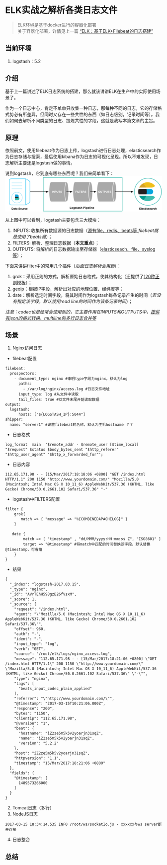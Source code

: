 # ELK实战之解析各类日志文件
 
> ELK环境是基于docker进行的容器化部署 <br>
> 关于容器化部署，详情见上一篇 [“ELK：基于ELK+Filebeat的日志搭建”](https://github.com/jasonGeng88/blog/blob/master/201703/elk.md)
 
## 当前环境
1. logstash：5.2


## 介绍
基于上一篇讲述了ELK日志系统的搭建，那么就该讲讲ELK在生产中的实际使用场景了。<br>

作为一个日志中心，肯定不单单只收集一种日志，那每种不同的日志，它的存储格式势必有所差异，但同时又存在一些共性的东西（如日志级别，记录时间等）。我们如何去解析不同类型的日志、提炼共性的字段，这就是我写本篇文章的主旨。

## 原理
依照前文，使用filebeat作为日志上传，logstash进行日志处理，elasticsearch作为日志存储与搜索，最后使用kibana作为日志的可视化呈现。所以不难发现，日志解析主要还是logstash做的事情。<br>

说到logstash，它到底有哪些东西呢？我们来简单看下：
![](assets/elk_parse_log_01.png)

从上图中可以看到，logstash主要包含三大模块：

1. INPUTS: 收集所有数据源的日志数据（[源有file、redis、beats等](https://www.elastic.co/guide/en/logstash/current/input-plugins.html),*filebeat就是使用了beats源*）；
2. FILTERS: 解析、整理日志数据（**本文重点**）；
3. OUTPUTS: 将解析的日志数据输出至存储器（[elasticseach、file、syslog等](https://www.elastic.co/guide/en/logstash/current/output-plugins.html)）；


下面来讲讲filter中的常用几个插件（*后面日志解析会用到*）：

1. grok：采用正则的方式，解析原始日志格式，使其结构化（还提供了[120种正则模板](https://github.com/logstash-plugins/logstash-patterns-core/tree/master/patterns)）；
2. geoip：根据IP字段，解析出对应的地理位置、经纬度等；
3. date：解析选定时间字段，将其时间作为logstash每条记录产生的时间（*若没有指定该字段，默认使用read line的时间作为该条记录时间*）；

*注意：codec也是经常会使用到的，它主要作用在INPUTS和OUTPUTS中，[提供有json的格式转换、multiline的多行日志合并等](https://www.elastic.co/guide/en/logstash/current/codec-plugins.html)*

## 场景
1. Nginx访问日志

* filebeat配置

```
filebeat:
  prospectors:
    - document_type: nginx #申明type字段为nginx，默认为log
      paths:
        - /var/log/nginx/access.log #日志文件地址
      input_type: log #从文件中读取
      tail_files: true #以文件末尾开始读取数据
output:
  logstash:
      hosts: ["${LOGSTASH_IP}:5044"]
shipper:
  name: "server1" #设置filebeat的名称，默认为主机hostname ？？
```

* 日志格式
 
``` 
log_format  main  '$remote_addr - $remote_user [$time_local] 
"$request" $status $body_bytes_sent "$http_referer" 
"$http_user_agent" "$http_x_forwarded_for"'; 
```

* 日志内容

```
112.65.171.98 - - [15/Mar/2017:18:18:06 +0800] "GET /index.html HTTP/1.1" 200 1150 "http://www.yourdomain.com/" "Mozilla/5.0 (Macintosh; Intel Mac OS X 10_11_6) AppleWebKit/537.36 (KHTML, like Gecko) Chrome/50.0.2661.102 Safari/537.36" "-"
```

* logstash中FILTERS配置

```
filter {
    grok{
       match => { "message" => "%{COMBINEDAPACHELOG}" }
    }

   date {
        match => [ "timestamp" , "dd/MMM/yyyy:HH:mm:ss Z", "ISO8601" ]
        target => "@timestamp" #将match中匹配的时间替换该字段，默认替换@timestamp，可省略
    }
}
```

* 结果

```
{
  "_index": "logstash-2017.03.15",
  "_type": "nginx",
  "_id": "AVrTEhH598gzB26fVsxM",
  "_score": 1,
  "_source": {
    "request": "/index.html",
    "agent": "\"Mozilla/5.0 (Macintosh; Intel Mac OS X 10_11_6) AppleWebKit/537.36 (KHTML, like Gecko) Chrome/50.0.2661.102 Safari/537.36\"",
    "offset": 960,
    "auth": "-",
    "ident": "-",
    "input_type": "log",
    "verb": "GET",
    "source": "/root/elk/logs/nginx_access.log",
    "message": "112.65.171.98 - - [15/Mar/2017:18:21:06 +0800] \"GET /index.html HTTP/1.1\" 200 1150 \"http://www.yourdomain.com/\" \"Mozilla/5.0 (Macintosh; Intel Mac OS X 10_11_6) AppleWebKit/537.36 (KHTML, like Gecko) Chrome/50.0.2661.102 Safari/537.36\" \"-\"",
    "type": "nginx",
    "tags": [
      "beats_input_codec_plain_applied"
    ],
    "referrer": "\"http://www.yourdomain.com/\"",
    "@timestamp": "2017-03-15T10:21:06.000Z",
    "response": "200",
    "bytes": "1150",
    "clientip": "112.65.171.98",
    "@version": "1",
    "beat": {
      "hostname": "iZ2ze5m5k5v2yoarjn31sqZ",
      "name": "iZ2ze5m5k5v2yoarjn31sqZ",
      "version": "5.2.2"
    },
    "host": "iZ2ze5m5k5v2yoarjn31sqZ",
    "httpversion": "1.1",
    "timestamp": "15/Mar/2017:18:21:06 +0800"
  },
  "fields": {
    "@timestamp": [
      1489573266000
    ]
  }
}
```






2. Tomcat日志（多行）
3. NodeJS日志
```
2017-03-15 18:34:14.535 INFO /root/ws/socketIo.js - xxxxxx与ws server断开连接
```
4. 日志整合

## 总结


